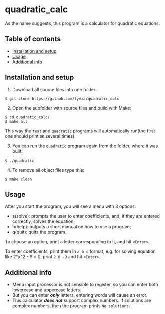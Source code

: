 # quadratic_calс

As the name suggests, this program is a calculator for quadratic equations.

## Table of contents
* [Installation and setup](#installation-and-setup)
* [Usage](@usage)
* [Additional info](#additional-info)

## Installation and setup
1. Download all source files into one folder:
```
$ git clone https://github.com/tyvia/quadratic_calc
```
2. Open the subfolder with source files and build with Make:
```
$ cd quadratic_calc/
$ make all
```
This way the `test` and `quadratic` programs will automatically run(the first one should print `OK` several times).

3. You can run the `quadratic` program again from the folder, where it was built: 
```
$ ./quadratic
```
4. To remove all object files type this:
```
$ make clean
```

## Usage
After you start the program, you will see a menu with 3 options:
* s(solve): prompts the user to enter coefficients, and, if they are entered correctly, solves the equation;
* h(help): outputs a short manual on how to use a program;
* q(quit): quits the program.

To choose an option, print a letter corresponding to it, and hit `<Enter>`.

To enter coefficients, print them in `a b c` format, e.g. for solving equation like 2*x^2 - 9 = 0, print `2 0 -9` and hit `<Enter>`.

## Additional info
* Menu input processor is not sensible to register, so you can enter both lowercase and uppercase letters.
* But you can enter ***only*** letters, entering words will cause an error.
* This calculator ***does not*** support complex numbers. If solutions are complex numbers, then the program prints `No solutions.`

